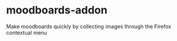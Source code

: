 # moodboards-addon
Make moodboards quickly by collecting images through the Firefox contextual menu

